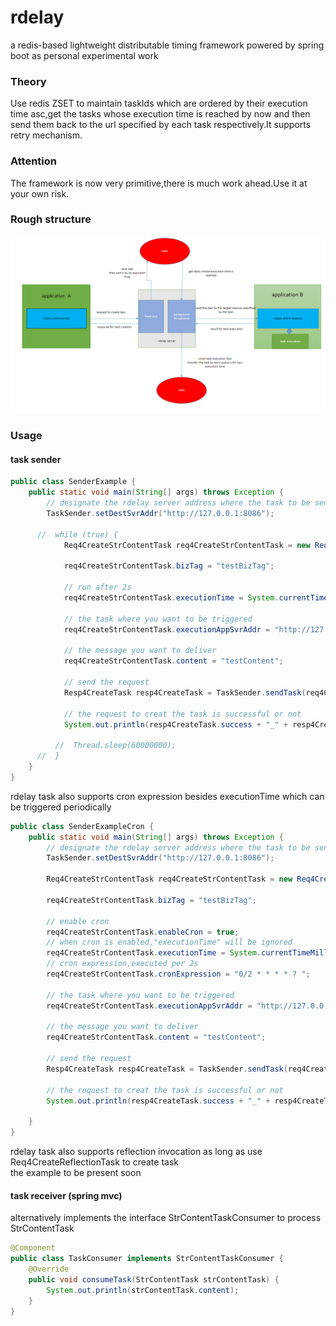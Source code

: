 # rdelay
a redis-based lightweight distributable timing framework powered by spring boot as personal experimental work

### Theory
Use redis ZSET to maintain taskIds which are ordered by their execution time asc,get the tasks whose execution time is 
reached by now and then send them back to the url specified by each task respectively.It supports retry mechanism.


### Attention
The framework is now very primitive,there is much work ahead.Use it at your own risk.


### Rough structure
![Rough structure](./assets/rdelay.png)


### Usage

#### task sender 
```java
public class SenderExample {
    public static void main(String[] args) throws Exception {
        // designate the rdelay server address where the task to be sent
        TaskSender.setDestSvrAddr("http://127.0.0.1:8086");

      //  while (true) {
            Req4CreateStrContentTask req4CreateStrContentTask = new Req4CreateStrContentTask();

            req4CreateStrContentTask.bizTag = "testBizTag";
            
            // run after 2s
            req4CreateStrContentTask.executionTime = System.currentTimeMillis() + 2000;
            
            // the task where you want to be triggered
            req4CreateStrContentTask.executionAppSvrAddr = "http://127.0.0.1:8080";
            
            // the message you want to deliver
            req4CreateStrContentTask.content = "testContent";

            // send the request
            Resp4CreateTask resp4CreateTask = TaskSender.sendTask(req4CreateStrContentTask);

            // the request to creat the task is successful or not
            System.out.println(resp4CreateTask.success + "_" + resp4CreateTask.errMsg);

          //  Thread.sleep(60000000);
      //  }
    }
}
```
rdelay task also supports cron expression besides executionTime which can be triggered periodically
```java
public class SenderExampleCron {
    public static void main(String[] args) throws Exception {
        // designate the rdelay server address where the task to be sent
        TaskSender.setDestSvrAddr("http://127.0.0.1:8086");

        Req4CreateStrContentTask req4CreateStrContentTask = new Req4CreateStrContentTask();

        req4CreateStrContentTask.bizTag = "testBizTag";

        // enable cron
        req4CreateStrContentTask.enableCron = true;
        // when cron is enabled,"executionTime" will be ignored
        req4CreateStrContentTask.executionTime = System.currentTimeMillis() + 2000;
        // cron expression,executed per 2s
        req4CreateStrContentTask.cronExpression = "0/2 * * * * ? ";

        // the task where you want to be triggered
        req4CreateStrContentTask.executionAppSvrAddr = "http://127.0.0.1:8080";
        
        // the message you want to deliver
        req4CreateStrContentTask.content = "testContent";

        // send the request
        Resp4CreateTask resp4CreateTask = TaskSender.sendTask(req4CreateStrContentTask);

        // the request to creat the task is successful or not
        System.out.println(resp4CreateTask.success + "_" + resp4CreateTask.errMsg);

    }
}
```
rdelay task also supports reflection invocation as long as use Req4CreateReflectionTask to create task <br>
the example to be present soon
#### task receiver (spring mvc) 
alternatively implements the interface StrContentTaskConsumer to process StrContentTask
```java
@Component
public class TaskConsumer implements StrContentTaskConsumer {
    @Override
    public void consumeTask(StrContentTask strContentTask) {
        System.out.println(strContentTask.content);
    }
}
```